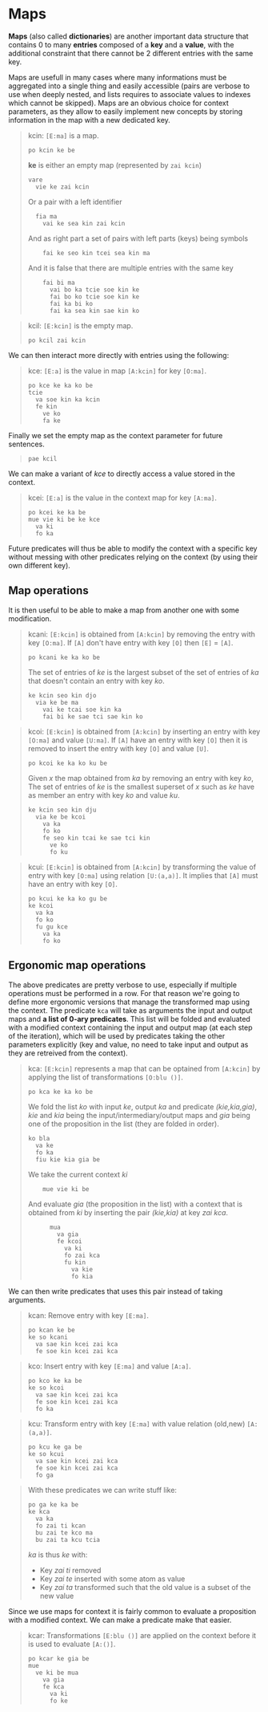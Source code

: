 # Maps

__Maps__ (also called __dictionaries__) are another important data structure
that contains 0 to many __entries__ composed of a __key__ and a __value__, with
the additional constraint that there cannot be 2 different entries with the same
key.

Maps are usefull in many cases where many informations must be aggregated into a
single thing and easily accessible (pairs are verbose to use when deeply nested,
and lists requires to associate values to indexes which cannot be skipped). Maps
are an obvious choice for context parameters, as they allow to easily implement
new concepts by storing information in the map with a new dedicated key.

> kcin: `[E:ma]` is a map.
> ```
> po kcin ke be
> ```
> __ke__ is either an empty map (represented by `zai kcin`)
> ```
> vare
>   vie ke zai kcin
> ```
> Or a pair with a left identifier
> ```
>   fia ma
>     vai ke sea kin zai kcin
> ```
> And as right part a set of pairs with left parts (keys) being symbols
> ```
>     fai ke seo kin tcei sea kin ma
> ```
> And it is false that there are multiple entries with the same key
> ```
>     fai bi ma
>       vai bo ka tcie soe kin ke
>       fai bo ko tcie soe kin ke
>       fai ka bi ko
>       fai ka sea kin sae kin ko
> ```

> kcil: `[E:kcin]` is the empty map.
> ```
> po kcil zai kcin
> ```

We can then interact more directly with entries using the following:

> kce: `[E:a]` is the value in map `[A:kcin]` for key `[O:ma]`.
>
> ```
> po kce ke ka ko be
> tcie
>   va soe kin ka kcin
>   fe kin
>     ve ko
>     fa ke
> ```

Finally we set the empty map as the context parameter for future sentences.

> ```
> pae kcil
> ```

We can make a variant of _kce_ to directly access a value stored in the
context.

> kcei: `[E:a]` is the value in the context map for key `[A:ma]`.
> ```
> po kcei ke ka be
> mue vie ki be ke kce
>   va ki
>   fo ka
> ```

Future predicates will thus be able to modify the context with a specific key
without messing with other predicates relying on the context (by using their own
different key).

## Map operations

It is then useful to be able to make a map from another one with some
modification.

> kcani: `[E:kcin]` is obtained from `[A:kcin]` by removing the entry with key
> `[O:ma]`. If `[A]` don't have entry with key `[O]` then `[E]` = `[A]`.
> ```
> po kcani ke ka ko be
> ```
> The set of entries of _ke_ is the largest subset of the set of entries of _ka_
> that doesn't contain an entry with key _ko_.
> ```
> ke kcin seo kin djo
>   via ke be ma
>     vai ke tcai soe kin ka
>     fai bi ke sae tci sae kin ko
> ```

> kcoi: `[E:kcin]` is obtained from `[A:kcin]` by inserting an entry with key
> `[O:ma]` and value `[U:ma]`. If `[A]` have an entry with key `[O]` then it is
> removed to insert the entry with key `[O]` and value `[U]`. 
> ```
> po kcoi ke ka ko ku be
> ```
> Given _x_ the map obtained from _ka_ by removing an entry with key _ko_, The
> set of entries of _ke_ is the smallest superset of _x_ such as _ke_ have as
> member an entry with key _ko_ and value _ku_.
> 
> ```
> ke kcin seo kin dju
>   via ke be kcoi
>     va ka
>     fo ko
>     fe seo kin tcai ke sae tci kin
>       ve ko
>       fo ku
> ```

> kcui: `[E:kcin]` is obtained from `[A:kcin]` by transforming the value of
> entry with key `[O:ma]` using relation `[U:(a,a)]`. It implies that `[A]` must
> have an entry with key `[O]`.
> ```
> po kcui ke ka ko gu be
> ke kcoi
>   va ka
>   fo ko
>   fu gu kce
>     va ka
>     fo ko
> ```

## Ergonomic map operations

The above predicates are pretty verbose to use, especially if multiple
operations must be performed in a row. For that reason we're going to define
more ergonomic versions that manage the transformed map using the context. The
predicate `kca` will take as arguments the input and output maps and __a list of
0-ary predicates__. This list will be folded and evaluated with a modified
context containing the input and output map (at each step of the iteration),
which will be used by predicates taking the other parameters explicitly (key and
value, no need to take input and output as they are retreived from the context).

> kca: `[E:kcin]` represents a map that can be optained from `[A:kcin]` by
> applying the list of transformations `[O:blu ()]`.
> ```
> po kca ke ka ko be
> ```
> We fold the list _ko_ with input _ke_, output _ka_ and predicate
> _(kie,kia,gia)_, _kie_ and _kia_ being the input/intermediary/output maps and
> _gia_ being one of the proposition in the list (they are folded in order).
> ```
> ko bla
>   va ke
>   fo ka
>   fiu kie kia gia be
> ```
> We take the current context _ki_
> ```
>     mue vie ki be   
> ```
> And evaluate _gia_ (the proposition in the list) with a context that is
> obtained from _ki_ by inserting the pair _(kie,kia)_ at key _zai kca_.
> ```
>       mua
>         va gia
>         fe kcoi
>           va ki
>           fo zai kca
>           fu kin
>             va kie
>             fo kia
> ```

We can then write predicates that uses this pair instead of taking arguments.

> kcan: Remove entry with key `[E:ma]`.
> ```
> po kcan ke be
> ke so kcani
>   va sae kin kcei zai kca
>   fe soe kin kcei zai kca   
> ```

> kco: Insert entry with key `[E:ma]` and value `[A:a]`.
> ```
> po kco ke ka be
> ke so kcoi
>   va sae kin kcei zai kca
>   fe soe kin kcei zai kca   
>   fo ka
> ```

> kcu: Transform entry with key `[E:ma]` with value relation (old,new)
> `[A:(a,a)]`.
> ```
> po kcu ke ga be
> ke so kcui
>   va sae kin kcei zai kca
>   fe soe kin kcei zai kca   
>   fo ga
> ```

> With these predicates we can write stuff like:
> ```
> po ga ke ka be
> ke kca
>   va ka
>   fo zai ti kcan
>   bu zai te kco ma
>   bu zai ta kcu tcia
> ```
>
> _ka_ is thus _ke_ with:
> - Key _zai ti_ removed
> - Key _zai te_ inserted with some atom as value
> - Key _zai ta_ transformed such that the old value is a subset of the new
>   value

Since we use maps for context it is fairly common to evaluate a proposition
with a modified context. We can make a predicate make that easier.

> kcar: Transformations `[E:blu ()]` are applied on the context before it is
> used to evaluate `[A:()]`.
> ```
> po kcar ke gia be
> mue
>   ve ki be mua
>     va gia
>     fe kca
>       va ki
>       fo ke
> ```